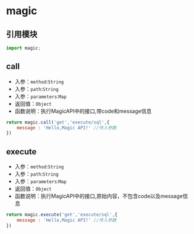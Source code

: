# magic
## 引用模块
```javascript
import magic;
```
## call
- 入参：`method`:`String`
- 入参：`path`:`String`
- 入参：`parameters`:`Map`
- 返回值：`Object`
- 函数说明：执行MagicAPI中的接口,带code和message信息
```js
return magic.call('get','execute/sql',{
    message : 'Hello,Magic API!' //传入参数 
})
```
## execute
- 入参：`method`:`String`
- 入参：`path`:`String`
- 入参：`parameters`:`Map`
- 返回值：`Object`
- 函数说明：执行MagicAPI中的接口,原始内容，不包含code以及message信息
```js
return magic.execute('get','execute/sql',{
    message : 'Hello,Magic API!' //传入参数 
})
```